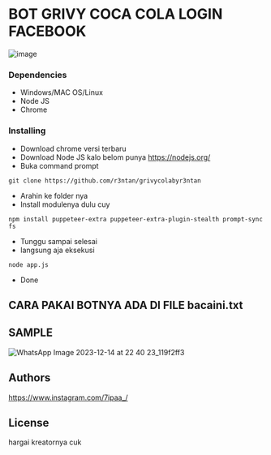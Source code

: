 # BOT GRIVY COCA COLA LOGIN FACEBOOK

![image](https://github.com/r3ntan/grivycolabyr3ntan/assets/145985015/24d0a5a2-b09d-4308-9b78-0730fcc22291)

### Dependencies

* Windows/MAC OS/Linux
* Node JS
* Chrome

### Installing
* Download chrome versi terbaru
* Download Node JS kalo belom punya https://nodejs.org/
* Buka command prompt
```
git clone https://github.com/r3ntan/grivycolabyr3ntan
```
* Arahin ke folder nya
* Install modulenya dulu cuy
```
npm install puppeteer-extra puppeteer-extra-plugin-stealth prompt-sync fs
```
* Tunggu sampai selesai
* langsung aja eksekusi
```
node app.js
```

* Done

## CARA PAKAI BOTNYA ADA DI FILE bacaini.txt

## SAMPLE
![WhatsApp Image 2023-12-14 at 22 40 23_119f2ff3](https://github.com/r3ntan/grivycolabyr3ntan/assets/145985015/79aa4806-6d76-4a96-9f4f-49eb71edeecd)

## Authors

https://www.instagram.com/7ipaa_/
  
## License

hargai kreatornya cuk